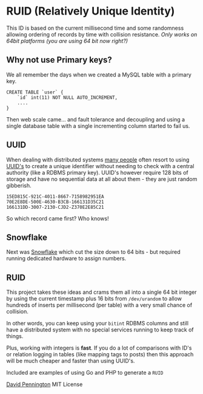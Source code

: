 # RUID (Relatively Unique Identity)

This ID is based on the current millisecond time and some randomness allowing ordering of records by time with collision resistance. *Only works on 64bit platforms (you are using 64 bit now right?)*

## Why not use Primary keys?

We all remember the days when we created a MySQL table with a primary key.

	CREATE TABLE `user` {
		`id` int(11) NOT NULL AUTO_INCREMENT,
		....
	}

Then web scale came... and fault tolerance and decoupling and using a single database table with a single incrementing column started to fail us.

## UUID 

When dealing with distributed systems [many people](http://www.codinghorror.com/blog/2007/03/primary-keys-ids-versus-guids.html) often resort to using [UUID's](https://en.wikipedia.org/wiki/Universally_unique_identifier) to create a unique identifier without needing to check with a central authority (like a RDBMS primary key). UUID's however require 128 bits of storage and have no sequential data at all about them - they are just random gibberish.

	15ED815C-921C-4011-8667-7158982951EA
	70E2E8DE-500E-4630-B3CB-166131D35C21
	166131DD-3007-2130-CJD2-Z370E2E85C21

So which record came first? Who knows!

## Snowflake

Next was [Snowflake](https://blog.twitter.com/2010/announcing-snowflake) which cut the size down to 64 bits - but required running dedicated hardware to assign numbers. 

## RUID

This project takes these ideas and crams them all into a single 64 bit integer by using the current timestamp plus 16 bits from `/dev/urandom` to allow hundreds of inserts per millisecond (per table) with a very small chance of collision.

In other words, you can keep using your `bitint` RDBMS columns and still have a distributed system with no special services running to keep track of things.

Plus, working with integers is **fast**. If you do a lot of comparisons with ID's or relation logging in tables (like mapping tags to posts) then this approach will be much cheaper and faster than using UUID's.

Included are examples of using Go and PHP to generate a `RUID`

[David Pennington](http://davidpennington.me)
MIT License